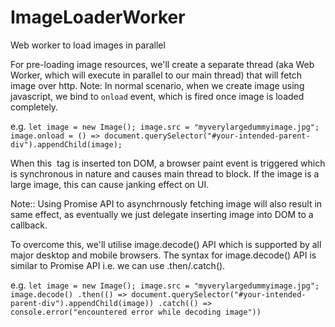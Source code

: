 # ImageLoaderWorker
Web worker to load images in parallel

For pre-loading image resources, we'll create a separate thread (aka Web Worker, which will execute in parallel to our main thread) that will fetch image over http.
Note: In normal scenario, when we create image using javascript, we bind to `onload` event, which is fired once image is loaded completely.

e.g. 
`let image = new Image();
image.src = "myverylargedummyimage.jpg";
image.onload = () => document.querySelector("#your-intended-parent-div").appendChild(image);`

When this <img> tag is inserted ton DOM, a browser paint event is triggered which is synchronous in nature and causes main thread to block.
If the image is a large image, this can cause janking effect on UI.

Note:: Using Promise API to asynchrnously fetching image will also result in same effect, as eventually we just delegate inserting image into DOM to a callback.

To overcome this, we'll utilise image.decode() API which is supported by all major desktop and mobile browsers.
The syntax for image.decode() API is similar to Promise API i.e. we can use .then/.catch().

e.g.
`let image = new Image();
image.src = "myverylargedummyimage.jpg";
image.decode()
  .then(() => document.querySelector("#your-intended-parent-div").appendChild(image))
  .catch(() => console.error("encountered error while decoding image"))`
